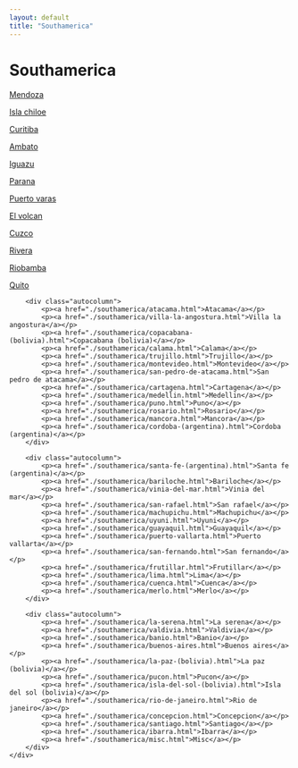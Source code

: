 ```yaml
---
layout: default
title: "Southamerica"
---
```


<h1 class="page" style="padding-left:0%;">Southamerica</h1>
<div class="page">
    <div class="autowide">
        <div class="autocolumn">
            <p><a href="./southamerica/mendoza.html">Mendoza</a></p>
            <p><a href="./southamerica/isla-chiloe.html">Isla chiloe</a></p>
            <p><a href="./southamerica/curitiba.html">Curitiba</a></p>
            <p><a href="./southamerica/ambato.html">Ambato</a></p>
            <p><a href="./southamerica/iguazu.html">Iguazu</a></p>
            <p><a href="./southamerica/parana.html">Parana</a></p>
            <p><a href="./southamerica/puerto-varas.html">Puerto varas</a></p>
            <p><a href="./southamerica/el-volcan.html">El volcan</a></p>
            <p><a href="./southamerica/cuzco.html">Cuzco</a></p>
            <p><a href="./southamerica/rivera.html">Rivera</a></p>
            <p><a href="./southamerica/riobamba.html">Riobamba</a></p>
            <p><a href="./southamerica/quito.html">Quito</a></p>
        </div>

        <div class="autocolumn">
            <p><a href="./southamerica/atacama.html">Atacama</a></p>
            <p><a href="./southamerica/villa-la-angostura.html">Villa la angostura</a></p>
            <p><a href="./southamerica/copacabana-(bolivia).html">Copacabana (bolivia)</a></p>
            <p><a href="./southamerica/calama.html">Calama</a></p>
            <p><a href="./southamerica/trujillo.html">Trujillo</a></p>
            <p><a href="./southamerica/montevideo.html">Montevideo</a></p>
            <p><a href="./southamerica/san-pedro-de-atacama.html">San pedro de atacama</a></p>
            <p><a href="./southamerica/cartagena.html">Cartagena</a></p>
            <p><a href="./southamerica/medellin.html">Medellin</a></p>
            <p><a href="./southamerica/puno.html">Puno</a></p>
            <p><a href="./southamerica/rosario.html">Rosario</a></p>
            <p><a href="./southamerica/mancora.html">Mancora</a></p>
            <p><a href="./southamerica/cordoba-(argentina).html">Cordoba (argentina)</a></p>
        </div>

        <div class="autocolumn">
            <p><a href="./southamerica/santa-fe-(argentina).html">Santa fe (argentina)</a></p>
            <p><a href="./southamerica/bariloche.html">Bariloche</a></p>
            <p><a href="./southamerica/vinia-del-mar.html">Vinia del mar</a></p>
            <p><a href="./southamerica/san-rafael.html">San rafael</a></p>
            <p><a href="./southamerica/machupichu.html">Machupichu</a></p>
            <p><a href="./southamerica/uyuni.html">Uyuni</a></p>
            <p><a href="./southamerica/guayaquil.html">Guayaquil</a></p>
            <p><a href="./southamerica/puerto-vallarta.html">Puerto vallarta</a></p>
            <p><a href="./southamerica/san-fernando.html">San fernando</a></p>
            <p><a href="./southamerica/frutillar.html">Frutillar</a></p>
            <p><a href="./southamerica/lima.html">Lima</a></p>
            <p><a href="./southamerica/cuenca.html">Cuenca</a></p>
            <p><a href="./southamerica/merlo.html">Merlo</a></p>
        </div>

        <div class="autocolumn">
            <p><a href="./southamerica/la-serena.html">La serena</a></p>
            <p><a href="./southamerica/valdivia.html">Valdivia</a></p>
            <p><a href="./southamerica/banio.html">Banio</a></p>
            <p><a href="./southamerica/buenos-aires.html">Buenos aires</a></p>
            <p><a href="./southamerica/la-paz-(bolivia).html">La paz (bolivia)</a></p>
            <p><a href="./southamerica/pucon.html">Pucon</a></p>
            <p><a href="./southamerica/isla-del-sol-(bolivia).html">Isla del sol (bolivia)</a></p>
            <p><a href="./southamerica/rio-de-janeiro.html">Rio de janeiro</a></p>
            <p><a href="./southamerica/concepcion.html">Concepcion</a></p>
            <p><a href="./southamerica/santiago.html">Santiago</a></p>
            <p><a href="./southamerica/ibarra.html">Ibarra</a></p>
            <p><a href="./southamerica/misc.html">Misc</a></p>
        </div>
    </div>
</div>
